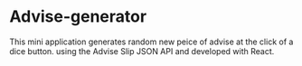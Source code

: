 # Advise-generator
This mini application generates random new peice of advise at the click of a dice button.
using the Advise Slip JSON API and developed with React.
